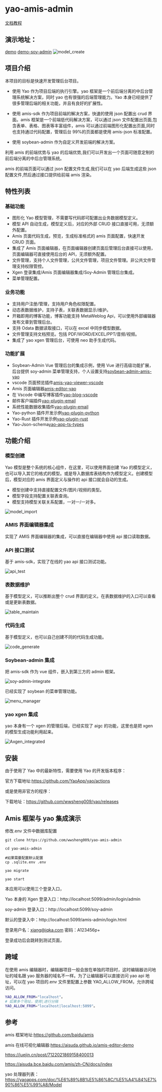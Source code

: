 # yao-amis-admin

[文档教程](https://wwsheng009.github.io/yao-docs/Admin-App/%E6%95%99%E7%A8%8B/1%E9%A1%B9%E7%9B%AE%E4%BB%8B%E7%BB%8D.html)

## 演示地址：

[demo](http://fun.wwsheng.cloud:5099/)
[demo-soy-admin](http://fun.wwsheng.cloud:5099/soy-admin)
![model_create](doc/model_create.png)

## 项目介绍

本项目的目标是快速开发管理后台项目。

- 使用 Yao 作为项目后端的执行引擎。yao 框架是一个前后端分离的中后台管理系统解决方案，同时 yao 也有很强的后端管理能力。Yao 本身已经提供了很多管理后端的相关功能，并且有良好的扩展性。

- 使用 amis-sdk 作为项目前端的解决方案，快速的使用 json 配置出 crud 界面。amis 框架是一个前端低代码解决方案，可以通过 json 文件配置出页面,包含表单、表格、图表等丰富组件，amis 可以通过前端图形化配置出页面,同时也支持通过代码配置，管理后台 99%的页面都是使用 amis-json 标准配置。

- 使用 soybean-admin 作为自定义开发前端的解决方案。

利用 amis 的前端优势与 yao 的后端优势,我们可以开发出一个页面可随意定制的前后端分离的中后台管理系统。

amis 的前端页面可以通过 json 配置文件生成,我们可以在 yao 后端生成这些 json 配置文件,然后通过接口提供给前端 amis 渲染。

## 特性列表

### 基础功能

- 图形化 Yao 模型管理，不需要写代码即可配置出业务数据模型定义。
- 模型 API 自动生成，模型定义后，对应的外部 CRUD 接口直接可用，无须额外配置。
- Amis 页面代码生成，预览，生成标准格式的 amis 页面配置，快速开发 CRUD 页面。
- 集成了 Amis 页面编辑器，在页面编辑器创建页面后管理后台直接可以使用，页面编辑器可直接使用后台的 API，无须额外配置。
- 文件管理，支持个人文件管理，公共文件管理，项目文件管理。非公共文件管理支持权限管控。
- Xgen 登录集成/Amis 页面编辑器集成/Soy-Admin 管理后台集成。
- 菜单管理配置。

### 业务功能

- 支持用户注册/管理，支持用户角色权限配置。
- 动态表数据维护，支持子表，关联表数据显示/维护。
- 开箱即用的博客功能，博客功能支持 MetaWeblog Api，可以使用外部编辑器发布文章到管理后台。
- 支持 Odata 数据读取接口，可以在 excel 中同步模型数据。
- 文件管理支持文档预览。包括 PDF/WORD/EXCEL/PPT/音频/视频。
- 集成了 yao xgen 管理后台，可使用 neo 助手生成代码。

### 功能扩展

- Soybean-Admin Vue 管理后台的集成示例，使用 Vue 进行高级功能扩展，后台提供 soy-admin 菜单管理支持，个人设置支持[soybean-admin-amis-yao](https://github.com/wwsheng009/soybean-admin-amis-yao)
- vscode 页面预览插件[amis-yao-viewer-vscode](https://github.com/wwsheng009/amis-yao-viewer-vscode)
- Amis 页面编辑器[amis-editor-yao](https://github.com/wwsheng009/amis-editor-yao)
- 在 Vscode 中编写博客插件[yao-blog-vscode](https://github.com/wwsheng009/yao-blog-vscode)
- 邮件客户端插件[yao-plugin-email](https://github.com/wwsheng009/yao-plugin-email)
- 系统性能数据收集插件[yao-plugin-email](https://github.com/wwsheng009/yao-plugin-psutil)
- Yao-python 插件开发示例[yao-plugin-python](https://github.com/wwsheng009/yao-plugin-python)
- Yao-Rust 插件开发示例[yao-plugin-rust](https://github.com/wwsheng009/yao-plugin-rust)
- Yao-Json-schema[yao-app-ts-types](https://github.com/wwsheng009/yao-app-ts-types)

## 功能介绍

### 模型创建

Yao 模型是整个系统的核心组件，在这里，可以使用界面创建 Yao 的模型定义，也可以导入其它的格式的模型。或是导入数据库表结构作为模型定义。创建模型后，模型对应的 amis 界面定义与操作的 api 接口就会自动的生成。

- 模型创建中支持直接配置文件/图片/视频的类型。
- 模型字段支持配置关联表查询。
- 模型支持模型关联关系配置，一对一/一对多。

![model_import](doc/model_import.png)

### AMIS 界面编辑器集成

实现了 AMIS 界面编辑器的集成，可以直接在编辑器中使用 api 接口读取数据。

### API 接口测试

基于 amis-sdk，实现了在线的 yao api 接口测试功能。

![api_test](doc/api_test.png)

### 表数据维护

基于模型定义，可以推断出整个 crud 界面的定义。在表数据维护的入口可以查看或是更新表数据。

![table_maintain](doc/table_maintain.png)

### 代码生成

基于模型定义，也可以自己创建不同的代码生成功能。

![code_generate](doc/code_generate.png)

### Soybean-admin 集成

把 amis-sdk 作为 vue 组件，嵌入到第三方的 admin 框架。

![soy-admin-integrate](doc/soy-admin-integrate.png)

已经实现了 soybean 的菜单管理功能。

![menu_manager](doc/menu_manager.png)

### yao xgen 集成

yao 本身有一个 xgen 的管理后端，已经实现了 aigc 的功能，这里也是把 xgen 的模型生成功能利用起来。

![Axgen_integrated](doc/xgen_integrated.png)

## 安装

由于使用了 Yao 中的最新特性，需要使用 Yao 的开发版本程序：

官方下载地址:https://github.com/YaoApp/yao/actions

或是使用非官方的程序：

下载地址：https://github.com/wwsheng009/yao/releases

## Amis 框架与 yao 集成演示

修改.env 文件中数据库配置

```shell
git clone https://github.com/wwsheng009/yao-amis-admin

cd yao-amis-admin

#如果需要配置默认配置
cp .sqlite.env .env

yao migrate

yao start
```

本应用可以使用三个登录入口，

Yao 本身的 Xgen 登录入口：http://localhost:5099/admin/login/admin

soy-admin 登录入口：http://localhost:5099/soy-admin

默认的登录入中：http://localhost:5099/amis-admin/login.html

登录用户名：xiang@iqka.com
密码：A123456p+

登录成功后会跳转到测试页面，

## 跨域

在使用 amis 编辑器时，编辑器项目一般会放在单独的项目时，这时编辑器访问地址的域名跟 yao 服务器的域名不一样。为了让编辑器可以直接访问 yao api 地址，可以在 yao 项目的.env 文件里配置上参数 YAO_ALLOW_FROM，允许跨域访问。

```sh
YAO_ALLOW_FROM="localhost"。
# 如果多个地址，使用|进行分隔
YAO_ALLOW_FROM="localhost|localhost:5099"。
```

## 参考

amis 框架地址:https://github.com/baidu/amis

amis 在线可视化编辑器:https://aisuda.github.io/amis-editor-demo

https://juejin.cn/post/7122021869158400013

https://aisuda.bce.baidu.com/amis/zh-CN/docs/index

yao 处理器列表：https://yaoapps.com/doc/%E6%89%8B%E5%86%8C/%E5%A4%84%E7%90%86%E5%99%A8/Model
